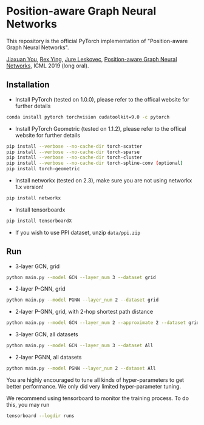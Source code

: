 # Position-aware Graph Neural Networks
This repository is the official PyTorch implementation of "Position-aware Graph Neural Networks".

[Jiaxuan You](https://cs.stanford.edu/~jiaxuan/), [Rex Ying](https://cs.stanford.edu/people/rexy/), [Jure Leskovec](https://cs.stanford.edu/people/jure/index.html), [Position-aware Graph Neural Networks](http://proceedings.mlr.press/v97/you19b/you19b.pdf), ICML 2019 (long oral).

## Installation

- Install PyTorch (tested on 1.0.0), please refer to the offical website for further details
```bash
conda install pytorch torchvision cudatoolkit=9.0 -c pytorch
```
- Install PyTorch Geometric (tested on 1.1.2), please refer to the offical website for further details
```bash
pip install --verbose --no-cache-dir torch-scatter
pip install --verbose --no-cache-dir torch-sparse
pip install --verbose --no-cache-dir torch-cluster
pip install --verbose --no-cache-dir torch-spline-conv (optional)
pip install torch-geometric
```
- Install networkx (tested on 2.3), make sure you are not using networkx 1.x version!
```bash
pip install networkx
```
- Install tensorboardx
```bash
pip install tensorboardX
```
- If you wish to use PPI dataset, unzip `data/ppi.zip`


## Run
- 3-layer GCN, grid
```bash
python main.py --model GCN --layer_num 3 --dataset grid
```
- 2-layer P-GNN, grid
```bash
python main.py --model PGNN --layer_num 2 --dataset grid
```
- 2-layer P-GNN, grid, with 2-hop shortest path distance
```bash
python main.py --model GCN --layer_num 2 --approximate 2 --dataset grid
```
- 3-layer GCN, all datasets
```bash
python main.py --model GCN --layer_num 3 --dataset All
```
- 2-layer PGNN, all datasets
```bash
python main.py --model PGNN --layer_num 2 --dataset All
```
You are highly encouraged to tune all kinds of hyper-parameters to get better performance. We only did very limited hyper-parameter tuning.

We recommend using tensorboard to monitor the training process. To do this, you may run
```bash
tensorboard --logdir runs
```